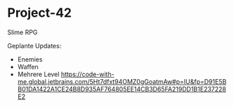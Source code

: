 # Project-42
Slime RPG

Geplante Updates:
- Enemies
- Waffen
- Mehrere Level
https://code-with-me.global.jetbrains.com/5Ht7dfxt94OMZ0gGoatmAw#p=IU&fp=D91E5BB01DA1422A1CE24B8D935AF764805EE14CB3D65FA219DD1B1E237228E2
